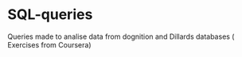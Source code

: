 # SQL-queries
Queries made to analise data from dognition and Dillards databases ( Exercises from Coursera)
